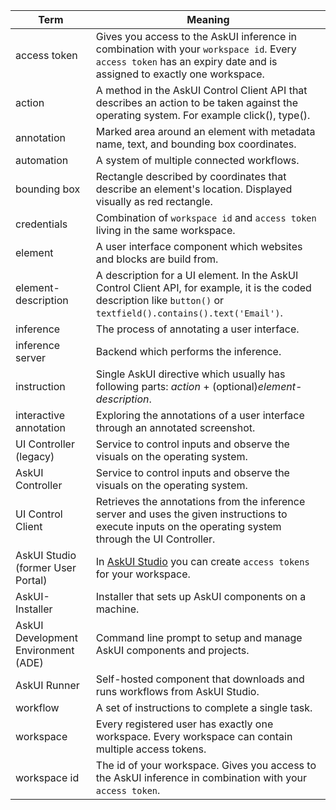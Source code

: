 | Term                                | Meaning     |
| ----------------------------------- | ----------- |
| access token                        | Gives you access to the AskUI inference in combination with your `workspace id`. Every `access token` has an expiry date and is assigned to exactly one workspace.  |
| action                              |A method in the AskUI Control Client API that describes an action to be taken against the operating system. For example click(), type(). |
| annotation                          | Marked area around an element with metadata name, text, and bounding box coordinates. |
| automation                          | A system of multiple connected workflows. |
| bounding box                        | Rectangle described by coordinates that describe an element's location. Displayed visually as red rectangle. |
| credentials                         | Combination of `workspace id` and `access token` living in the same workspace. |
| element                             | A user interface component which websites and blocks are build from. |
| element-description                 | A description for a UI element. In the AskUI Control Client API, for example, it is the coded description like `button()` or `textfield().contains().text('Email')`. |
| inference                           | The process of annotating a user interface. |
| inference server                    | Backend which performs the inference. |
| instruction                         | Single AskUI directive which usually has following parts: _action_ + (optional)_element-description_.|
| interactive annotation              | Exploring the annotations of a user interface through an annotated screenshot. |
| UI Controller (legacy)              | Service to control inputs and observe the visuals on the operating system. |
| AskUI Controller                    | Service to control inputs and observe the visuals on the operating system. |
| UI Control Client                   | Retrieves the annotations from the inference server and uses the given instructions to execute inputs on the operating system through the UI Controller. |
| AskUI Studio (former User Portal)   | In [AskUI Studio](https://app.askui.com/) you can create `access tokens` for your workspace. |
| AskUI-Installer                     | Installer that sets up AskUI components on a machine. |
| AskUI Development Environment (ADE) | Command line prompt to setup and manage AskUI components and projects. |
| AskUI Runner                        | Self-hosted component that downloads and runs workflows from AskUI Studio. |
| workflow                            | A set of instructions to complete a single task. |
| workspace                           | Every registered user has exactly one workspace. Every workspace can contain multiple access tokens. |
| workspace id                        | The id of your workspace. Gives you access to the AskUI inference in combination with your `access token`. |